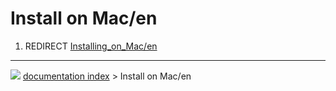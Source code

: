 # Install on Mac/en
1.  REDIRECT [Installing_on_Mac/en](Installing_on_Mac/en.md)



---
![](images/Right_arrow.png) [documentation index](../README.md) > Install on Mac/en
